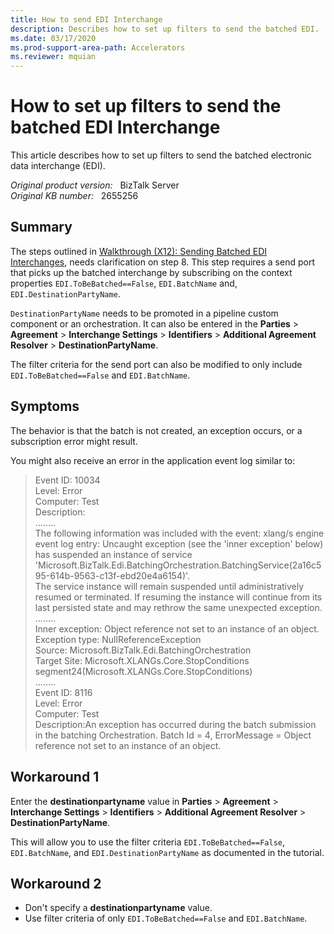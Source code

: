 ```yaml
---
title: How to send EDI Interchange
description: Describes how to set up filters to send the batched EDI.
ms.date: 03/17/2020
ms.prod-support-area-path: Accelerators
ms.reviewer: mquian
---
```

# How to set up filters to send the batched EDI Interchange

This article describes how to set up filters to send the batched electronic data interchange (EDI).

_Original product version:_ &nbsp;  BizTalk Server  
_Original KB number:_ &nbsp; 2655256

## Summary

The steps outlined in [Walkthrough (X12): Sending Batched EDI Interchanges](/biztalk/core/walkthrough-x12-sending-batched-edi-interchanges), needs clarification on step 8. This step requires a send port that picks up the batched interchange by subscribing on the context properties `EDI.ToBeBatched==False`, `EDI.BatchName` and, `EDI.DestinationPartyName`.

`DestinationPartyName` needs to be promoted in a pipeline custom component or an orchestration. It can also be entered in the **Parties** > **Agreement** > **Interchange Settings** > **Identifiers** > **Additional Agreement Resolver** > **DestinationPartyName**.

The filter criteria for the send port can also be modified to only include `EDI.ToBeBatched==False` and `EDI.BatchName`.

## Symptoms

The behavior is that the batch is not created, an exception occurs, or a subscription error might result.

You might also receive an error in the application event log similar to:

> Event ID: 10034  
> Level: Error  
> Computer: Test  
> Description:  
>........  
> The following information was included with the event: xlang/s engine event log entry: Uncaught exception (see the 'inner exception' below) has suspended an instance of service 'Microsoft.BizTalk.Edi.BatchingOrchestration.BatchingService(2a16c595-614b-9563-c13f-ebd20e4a6154)'.  
> The service instance will remain suspended until administratively resumed or terminated. If resuming the instance will continue from its last persisted state and may rethrow the same unexpected exception.  
> ........  
>Inner exception: Object reference not set to an instance of an object.  
>Exception type: NullReferenceException  
>Source: Microsoft.BizTalk.Edi.BatchingOrchestration  
>Target Site: Microsoft.XLANGs.Core.StopConditions segment24(Microsoft.XLANGs.Core.StopConditions)  
>........  
>Event ID: 8116  
>Level: Error  
>Computer: Test  
>Description:An exception has occurred during the batch submission in the batching Orchestration. Batch Id = 4, ErrorMessage = Object reference not set to an instance of an object.

## Workaround 1

Enter the **destinationpartyname** value in **Parties** > **Agreement** > **Interchange Settings** > **Identifiers** > **Additional Agreement Resolver** > **DestinationPartyName**.

This will allow you to use the filter criteria `EDI.ToBeBatched==False`, `EDI.BatchName`, and `EDI.DestinationPartyName` as documented in the tutorial.

## Workaround 2

- Don't specify a **destinationpartyname** value.
- Use filter criteria of only `EDI.ToBeBatched==False` and `EDI.BatchName`.
